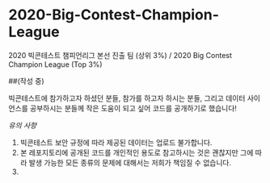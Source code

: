 # 2020-Big-Contest-Champion-League
2020 빅콘테스트 챔피언리그 본선 진출 팀 (상위 3%) / 2020 Big Contest Champion League (Top 3%)

##(작성 중)

빅콘테스트에 참가하고자 하셨던 분들, 참가를 하고자 하시는 분들, 그리고 데이터 사이언스를 공부하시는 분들께 작은 도움이 되고 싶어 코드를 공개하기로 했습니다!

*유의 사항*
1. 빅콘테스트 보안 규정에 따라 제공된 데이터는 업로드 불가합니다.
2. 본 레포지토리에 공개된 코드를 개인적인 용도로 참고하시는 것은 괜찮지만 그에 따라 발생 가능한 모든 종류의 문제에 대해서는 저희가 책임질 수 없습니다. 
3. 
